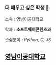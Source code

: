 ### 더 배우고 싶은 학생 👋

소속 : 영남이공대학교

학과 : **소프트웨어콘텐츠과**

관심분야 : *Python, C, JS*

[영남이공대학교](https://ync.ac.kr/)
---

<!--
**leehwa04/leehwa04** is a ✨ _special_ ✨ repository because its `README.md` (this file) appears on your GitHub profile.

Here are some ideas to get you started:

- 🔭 I’m currently working on ...
- 🌱 I’m currently learning ...
- 👯 I’m looking to collaborate on ...
- 🤔 I’m looking for help with ...
- 💬 Ask me about ...
- 📫 How to reach me: ...
- 😄 Pronouns: ...
- ⚡ Fun fact: ...
-->
